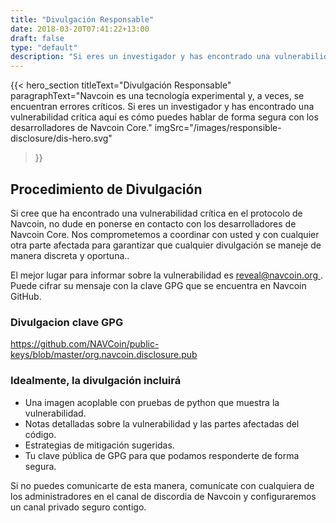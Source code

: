 ```yaml
---
title: "Divulgación Responsable"
date: 2018-03-20T07:41:22+13:00
draft: false
type: "default"
description: "Si eres un investigador y has encontrado una vulnerabilidad crítica, aquí es cómo puedes hablar de forma segura con los desarrolladores de Navcoin Core."
---
```

{{< hero_section
titleText="Divulgación Responsable"
paragraphText="Navcoin es una tecnología experimental y, a veces, se encuentran errores críticos. Si eres un investigador y has encontrado una vulnerabilidad crítica aquí es cómo puedes hablar de forma segura con los desarrolladores de Navcoin Core."
imgSrc="/images/responsible-disclosure/dis-hero.svg"
>}}


<div class="grey">
    <div class="article">
        <h2 class="article-title">
            Procedimiento de Divulgación
        </h2>
        <p>Si cree que ha encontrado una vulnerabilidad crítica en el protocolo de Navcoin, no dude en ponerse en contacto con los desarrolladores de Navcoin Core. Nos comprometemos a coordinar con usted y con cualquier otra parte afectada para garantizar que cualquier divulgación se maneje de manera discreta y oportuna..</p>
        <p>El mejor lugar para informar sobre la vulnerabilidad es <a href="#"> reveal@navcoin.org </a>. Puede cifrar su mensaje con la clave GPG que se encuentra en Navcoin GitHub.</p>
        <h3 class="article-sml-title">Divulgacion clave GPG</h3>
        <p>
            <a href="https://github.com/NAVCoin/public-keys/blob/master/org.navcoin.disclosure.pub" target="_blank">
                https://github.com/NAVCoin/public-keys/blob/master/org.navcoin.disclosure.pub
            </a>
        </p>
        <h3>Idealmente, la divulgación incluirá</h3>
        <ul>
            <li>Una imagen acoplable con pruebas de python que muestra la vulnerabilidad.</li>
            <li>Notas detalladas sobre la vulnerabilidad y las partes afectadas del código.</li>
            <li>Estrategias de mitigación sugeridas.</li>
            <li>Tu clave pública de GPG para que podamos responderte de forma segura.</li>
        </ul>
        <p>Si no puedes comunicarte de esta manera, comunícate con cualquiera de los administradores en el canal de discordia de Navcoin y configuraremos un canal privado seguro contigo.</p>
    </div>
</div>

<style>

</style>
